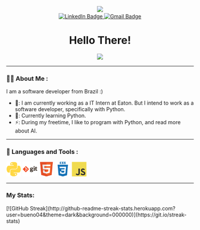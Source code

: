 <div id="header" align="center">
  <img src="https://2.bp.blogspot.com/-toac_Rcs82A/VfPjEu2wbZI/AAAAAAAATzs/rGc5etYbTrU/s1600/hackerman.gif"/>
</div>

<div id="badges" align="center">
 <a href="https://www.linkedin.com/in/miguel-perez-bueno-5a89a9205/">
 <img src="https://img.shields.io/badge/LinkedIn-blue?style=for-the-badge&logo=linkedin&logoColor=white" alt="LinkedIn Badge"/>
 </a>
 <a href="mailto:mbueno1606@gmail.com">
 <img src="https://img.shields.io/badge/Gmail-red?style=for-the-badge&logo=Gmail&logoColor=white" alt="Gmail Badge"/>
 </a>
 <h1>Hello There!</h1>
</div>

<div id="middle portion" align="center">
 <img src="https://gifdb.com/images/high/funny-hacker-face-hacking-l0wrqon9090nlxbh.gif"/> 
</div>

---
### :man_technologist: About Me :
I am a software developer from Brazil :)

- 🔭: I am currently working as a IT Intern at Eaton. But I intend to work as a software developer, specifically with Python.
- 🌱: Currently learning Python.
- ⚡: During my freetime, I like to program with Python, and read more about AI.
---

### 🧰 Languages and Tools :

<div id="programming languages">
<img src="https://github.com/devicons/devicon/blob/master/icons/python/python-plain.svg" title="Python" alt="Python" width="40" height="40"/>
<img src="https://github.com/devicons/devicon/blob/master/icons/git/git-original-wordmark.svg" title="Git" **alt="Git" width="40" height="40"/>
<img src="https://github.com/devicons/devicon/blob/master/icons/html5/html5-original.svg" title="HTML5" alt="HTML" width="40" height="40"/>
<img src="https://github.com/devicons/devicon/blob/master/icons/css3/css3-plain-wordmark.svg"  title="CSS3" alt="CSS" width="40" height="40"/>
<img src="https://github.com/devicons/devicon/blob/master/icons/javascript/javascript-original.svg" title="JavaScript" alt="JavaScript" width="40" height="40"/>
</div>

---

### My Stats:

<div id="my stats">
 [![GitHub Streak](http://github-readme-streak-stats.herokuapp.com?user=bueno04&theme=dark&background=000000)](https://git.io/streak-stats)
</div>
<!--
**bueno04/bueno04** is a ✨ _special_ ✨ repository because its `README.md` (this file) appears on your GitHub profile.
